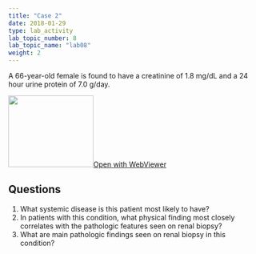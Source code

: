 ```yaml
---
title: "Case 2"
date: 2018-01-29
type: lab_activity
lab_topic_number: 8
lab_topic_name: "lab08"
weight: 2
---
```

<div class="entrybody">
<p>A 66-year-old female is found to have a creatinine of 1.8 mg/dL and a 24 hour urine protein of 7.0 g/day.<br clear="all"></p>

<div class="thumbnail"><a href="http://virtualslides.cumc.columbia.edu/Renal%20Path%2002.svs/view.apml?" target="_blank"><img alt="" src="http://pathologylab.ccnmtl.columbia.edu/assets/images/slide_renal_case2.jpg" width="170" height="143" class="mt-image-left"></a><a href="http://virtualslides.cumc.columbia.edu/Renal%20Path%2002.svs/view.apml?" target="_blank">Open with WebViewer</a></div>

<h2>Questions</h2>


<ol>
<li>What systemic disease is this patient most likely to have?</li>
<li>In patients with this condition, what physical finding most closely correlates with the pathologic features seen on renal biopsy?</li>
<li>What are main pathologic findings seen on renal biopsy in this condition?</li>
</ol>


						
</div>
